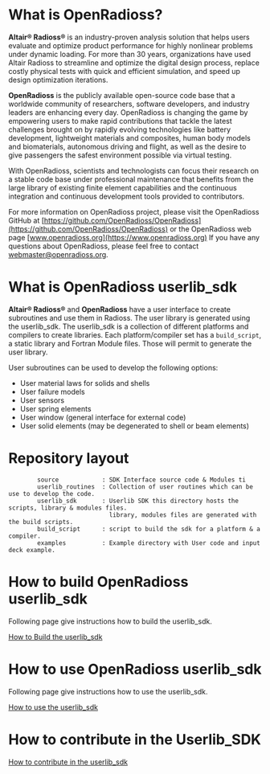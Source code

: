 # What is OpenRadioss?

**Altair® Radioss®** is an industry-proven analysis solution that helps users evaluate and optimize product performance for highly nonlinear problems under dynamic loading. For more than 30 years, organizations have used Altair Radioss to streamline and optimize the digital design process, replace costly physical tests with quick and efficient simulation, and speed up design optimization iterations.

**OpenRadioss** is the publicly available open-source code base that a worldwide community of researchers, software developers, and industry leaders are enhancing every day. OpenRadioss is changing the game by empowering users to make rapid contributions that tackle the latest challenges brought on by rapidly evolving technologies like battery development, lightweight materials and composites, human body models and biomaterials, autonomous driving and flight, as well as the desire to give passengers the safest environment possible via virtual testing.

With OpenRadioss, scientists and technologists can focus their research on a stable code base under professional maintenance that benefits from the large library of existing finite element capabilities and the continuous integration and continuous development tools provided to contributors.

For more information on OpenRadioss project, please visit the OpenRadioss GitHub at [https://github.com/OpenRadioss/OpenRadioss](https://github.com/OpenRadioss/OpenRadioss) or the OpenRadioss web page [www.openradioss.org](https://www.openradioss.org)
If you have any questions about OpenRadioss, please feel free to contact <webmaster@openradioss.org>. 


# What is OpenRadioss userlib_sdk

**Altair® Radioss®** and **OpenRadioss** have a user interface to create subroutines and use them in Radioss. 
The user library is generated using the userlib_sdk. The userlib_sdk is a collection of different platforms and compilers to create libraries.
Each platform/compiler set has a `build_script`, a static library and Fortran Module files. Those will permit to generate the user library.

User subroutines can be used to develop the following options:

* User material laws for solids and shells
* User failure models
* User sensors
* User spring elements
* User window (general interface for external code)
* User solid elements (may be degenerated to shell or beam elements)

# Repository layout

            source            : SDK Interface source code & Modules ti 
            userlib_routines  : Collection of user routines which can be use to develop the code.
            userlib_sdk       : Userlib SDK this directory hosts the scripts, library & modules files.
                                library, modules files are generated with the build scripts.
            build_script      : script to build the sdk for a platform & a compiler.
            examples          : Example directory with User code and input deck example.
            
# How to build OpenRadioss userlib_sdk

Following page give instructions how to build the userlib_sdk.

[How to Build the userlib_sdk](Howto.md)

# How to use OpenRadioss userlib_sdk

Following page give instructions how to use the userlib_sdk.

[How to use the userlib_sdk](Install.md)

# How to contribute in the Userlib_SDK

[How to contribute in the userlib_sdk](Contributing.md)

